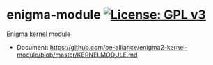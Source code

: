 enigma-module [![License: GPL v3](https://img.shields.io/badge/License-GPLv3-blue.svg)](https://www.gnu.org/licenses/gpl-3.0)
=================
Enigma kernel module
* Document: https://github.com/oe-alliance/enigma2-kernel-module/blob/master/KERNELMODULE.md
